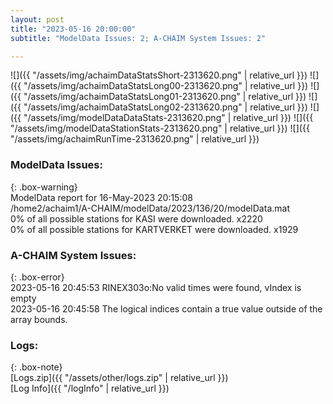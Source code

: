 ```yaml
---
layout: post
title: "2023-05-16 20:00:00"
subtitle: "ModelData Issues: 2; A-CHAIM System Issues: 2"

---
```


![]({{ "/assets/img/achaimDataStatsShort-2313620.png" | relative_url }})
![]({{ "/assets/img/achaimDataStatsLong00-2313620.png" | relative_url }})
![]({{ "/assets/img/achaimDataStatsLong01-2313620.png" | relative_url }})
![]({{ "/assets/img/achaimDataStatsLong02-2313620.png" | relative_url }})
![]({{ "/assets/img/modelDataDataStats-2313620.png" | relative_url }})
![]({{ "/assets/img/modelDataStationStats-2313620.png" | relative_url }})
![]({{ "/assets/img/achaimRunTime-2313620.png" | relative_url }})


### ModelData Issues:  
  
{: .box-warning}  
 ModelData report for 16-May-2023 20:15:08   
 /home2/achaim1/A-CHAIM/modelData/2023/136/20/modelData.mat   
 0% of all possible stations for KASI were downloaded. x2220   
 0% of all possible stations for KARTVERKET were downloaded. x1929   
  
### A-CHAIM System Issues:  
  
{: .box-error}  
2023-05-16 20:45:53 RINEX303o:No valid times were found, vIndex is empty  
2023-05-16 20:45:58 The logical indices contain a true value outside of the array bounds.  

### Logs:  
  
{: .box-note}  
[Logs.zip]({{ "/assets/other/logs.zip" | relative_url }})  
[Log Info]({{ "/logInfo" | relative_url }})  
